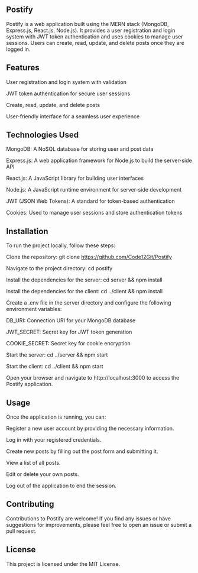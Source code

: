 ## Postify

Postify is a web application built using the MERN stack (MongoDB, Express.js, React.js, Node.js). It provides a user registration and login system with JWT token authentication and uses cookies to manage user sessions. Users can create, read, update, and delete posts once they are logged in.

## Features

User registration and login system with validation

JWT token authentication for secure user sessions

Create, read, update, and delete posts

User-friendly interface for a seamless user experience

## Technologies Used

MongoDB: A NoSQL database for storing user and post data

Express.js: A web application framework for Node.js to build the server-side API

React.js: A JavaScript library for building user interfaces

Node.js: A JavaScript runtime environment for server-side development

JWT (JSON Web Tokens): A standard for token-based authentication

Cookies: Used to manage user sessions and store authentication tokens

## Installation

To run the project locally, follow these steps:

Clone the repository: git clone https://github.com/Code12Git/Postify

Navigate to the project directory: cd postify

Install the dependencies for the server: cd server && npm install

Install the dependencies for the client: cd ../client && npm install

Create a .env file in the server directory and configure the following environment variables:

DB_URI: Connection URI for your MongoDB database

JWT_SECRET: Secret key for JWT token generation

COOKIE_SECRET: Secret key for cookie encryption

Start the server: cd ../server && npm start

Start the client: cd ../client && npm start

Open your browser and navigate to http://localhost:3000 to access the Postify application.

## Usage

Once the application is running, you can:

Register a new user account by providing the necessary information.

Log in with your registered credentials.

Create new posts by filling out the post form and submitting it.

View a list of all posts.

Edit or delete your own posts.

Log out of the application to end the session.

## Contributing

Contributions to Postify are welcome! If you find any issues or have suggestions for improvements, please feel free to open an issue or submit a pull request.

## License

This project is licensed under the MIT License.
